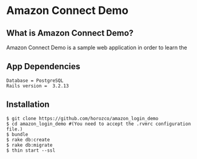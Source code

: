 Amazon Connect Demo
===========
What is Amazon Connect Demo?
----------------
Amazon Connect Demo is a sample web application in order to learn the 

App Dependencies
----------------

```
Database = PostgreSQL
Rails version =  3.2.13
```

Installation
---------------

```
$ git clone https://github.com/horozco/amazon_login_demo
$ cd amazon_login_demo #(You need to accept the .rvmrc configuration file.)
$ bundle
$ rake db:create
$ rake db:migrate
$ thin start --ssl
```
